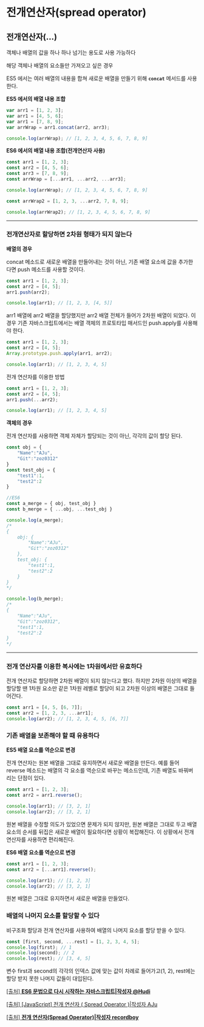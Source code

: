 # 전개연산자(****spread operator****)

## **전개연산자(…)**

객체나 배열의 값을 하나 하나 넘기는 용도로 사용 가능하다

해당 객체나 배열의 요소들만 가져오고 싶은 경우

ES5 에서는 여러 배열의 내용을 합쳐 새로운 배열을 만들기 위해 **`concat`**
메서드를 사용한다.

**ES5 에서의 배열 내용 조합**

```jsx
var arr1 = [1, 2, 3];
var arr1 = [4, 5, 6];
var arr1 = [7, 8, 9];
var arrWrap = arr1.concat(arr2, arr3);

console.log(arrWrap); // [1, 2, 3, 4, 5, 6, 7, 8, 9]
```

**ES6 에서의 배열 내용 조합(전개연산자 사용)**

```jsx
const arr1 = [1, 2, 3];
const arr2 = [4, 5, 6];
const arr3 = [7, 8, 9];
const arrWrap = [...arr1, ...arr2, ...arr3];

console.log(arrWrap); // [1, 2, 3, 4, 5, 6, 7, 8, 9]

const arrWrap2 = [1, 2, 3, ...arr2, 7, 8, 9];

console.log(arrWrap2); // [1, 2, 3, 4, 5, 6, 7, 8, 9]
```

---

### **전개연산자로 할당하면 2차원 형태가 되지 않는다**

**배열의 경우**

concat 메소드로 새로운 배열을 만들어내는 것이 아닌, 기존 배열 요소에 값을 추가한다면 push 메소드를 사용할 것이다.

```jsx
const arr1 = [1, 2, 3];
const arr2 = [4, 5];
arr1.push(arr2);

console.log(arr1); // [1, 2, 3, [4, 5]]
```

arr1 배열에 arr2 배열을 할당했지만 arr2 배열 전체가 들어가 2차원 배열이 되었다. 이 경우 기존 자바스크립트에서는 배열 객체의 프로토타입 매서드인 push.apply를 사용해야 한다.

```jsx
const arr1 = [1, 2, 3];
const arr2 = [4, 5];
Array.prototype.push.apply(arr1, arr2);

console.log(arr1); // [1, 2, 3, 4, 5]
```

전개 연산자를 이용한 방법

```jsx
const arr1 = [1, 2, 3];
const arr2 = [4, 5];
arr1.push(...arr2);

console.log(arr1); // [1, 2, 3, 4, 5]
```

**객체의 경우**

전개 연산자를 사용하면 객체 자체가 할당되는 것이 아닌, 각각의 값이 할당 된다.

```jsx
const obj = {
    "Name":"AJu",
    "Git":"zoz0312"
}
const test_obj = {
    "test1":1,
    "test2":2
}

//ES6
const a_merge = { obj, test_obj }
const b_merge = { ...obj, ...test_obj }

console.log(a_merge);
/*
{
    obj: {
        "Name":"AJu",
        "Git":"zoz0312"
    },
    test_obj: {
        "test1":1,
        "test2":2
    }
}
*/

console.log(b_merge);
/*
{
    "Name":"AJu",
    "Git":"zoz0312",
    "test1":1,
    "test2":2
}
*/
```

---

### 전개 연산자를 이용한 복사에는 1차원에서만 유효하다

전개 연산자로 할당하면 2차원 배열이 되지 않는다고 했다. 하지만 2차원 이상의 배열을 할당할 땐 1차원 요소만 같은 1차원 레벨로 할당이 되고 2차원 이상의 배열은 그대로 들어간다.

```jsx
const arr1 = [4, 5, [6, 7]];
const arr2 = [1, 2, 3, ...arr1];
console.log(arr2); // [1, 2, 3, 4, 5, [6, 7]]
```

### 기존 배열을 보존해야 할 때 유용하다

**ES5 배열 요소를 역순으로 변경**

전개 연산자는 원본 배열을 그대로 유지하면서 새로운 배열을 만든다. 예를 들어 reverse 메소드는 배열의 각 요소를 역순으로 바꾸는 메소드인데, 기존 배열도 바꿔버리는 단점이 있다.

```jsx
const arr1 = [1, 2, 3];
const arr2 = arr1.reverse();

console.log(arr1); // [3, 2, 1]
console.log(arr2); // [3, 2, 1]
```

원본 배열을 수정할 의도가 있었으면 문제가 되지 않지만, 원본 배열은 그대로 두고 배열 요소의 순서를 뒤집은 새로운 배열이 필요하다면 상황이 복잡해진다. 이 상황에서 전개 연산자를 사용하면 편리해진다.

**ES6 배열 요소를 역순으로 변경**

```jsx
const arr1 = [1, 2, 3];
const arr2 = [...arr1].reverse();

console.log(arr1); // [1, 2, 3]
console.log(arr2); // [3, 2, 1]
```

원본 배열은 그대로 유지하면서 새로운 배열을 만들었다.

### 배열의 나머지 요소를 할당할 수 있다

비구조화 할당과 전개 연산자를 사용하여 배열의 나머지 요소를 할당 받을 수 있다.

```jsx
const [first, second, ...rest] = [1, 2, 3, 4, 5];
console.log(first); // 1
console.log(second); // 2
console.log(rest); // [3, 4, 5]
```

변수 first과 second의 각각의 인덱스 값에 맞는 값이 차례로 들어가고(1, 2), rest에는 할당 받지 못한 나머지 값들이 대입된다.

[[출처] ****ES6 문법으로 다시 시작하는 자바스크립트|작성자 @Hudi****](https://hudi.blog/restart-js-with-es6/)

[[출처] [JavaScript] 전개 연산자 ( Spread Operator )|작성자 AJu](https://blog.naver.com/PostView.naver?blogId=zoz0312&logNo=221622159150&redirect=Dlog&widgetTypeCall=true&directAccess=false)

[[출처] ****전개 연산자(Spread Operator)|작성자 recordboy****](https://velog.io/@recordboy/%EC%A0%84%EA%B0%9C-%EC%97%B0%EC%82%B0%EC%9E%90Spread-Operator)

